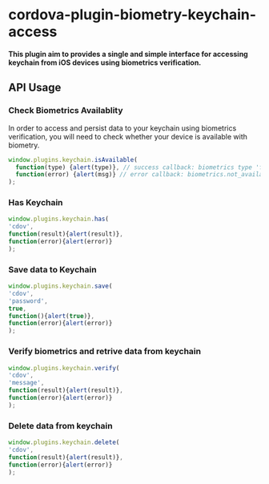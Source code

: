 # cordova-plugin-biometry-keychain-access

**This plugin aim to provides a single and simple interface for accessing keychain from iOS devices using biometrics verification.**
 
## API Usage
### Check Biometrics Availablity 
In order to access and persist data to your keychain using biometrics verification, you will need to check whether your device is available with biometry.
```javascript
window.plugins.keychain.isAvailable(
  function(type) {alert(type)}, // success callback: biometrics type 'face' or 'touch'
  function(error) {alert(msg)} // error callback: biometrics.not_available
);
```
### Has Keychain
```javascript
window.plugins.keychain.has(
'cdov',
function(result){alert(result)},
function(error){alert(error)}
);
```

### Save data to Keychain
```javascript
window.plugins.keychain.save(
'cdov',
'password',
true,
function(){alert(true)},
function(error){alert(error)}
);
```

### Verify biometrics and retrive data from keychain
```javascript
window.plugins.keychain.verify(
'cdov',
'message',
function(result){alert(result)},
function(error){alert(error)}
);
```

### Delete data from keychain 
```javascript
window.plugins.keychain.delete(
'cdov',
function(result){alert(result)},
function(error){alert(error)}
);
```
